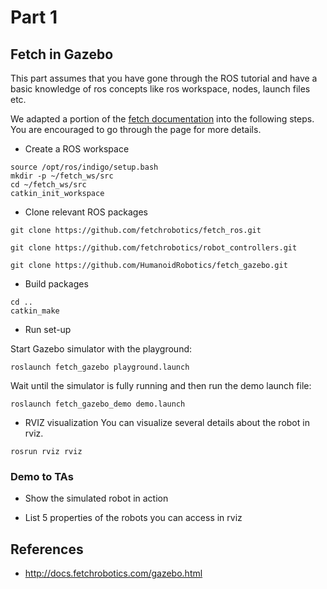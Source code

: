 # Part 1
## Fetch in Gazebo

This part assumes that you have gone through the ROS tutorial and have a basic knowledge of ros concepts like ros workspace, nodes, launch files etc. 

We adapted a portion of the [fetch documentation](http://docs.fetchrobotics.com/gazebo.html) into the following steps. You are encouraged to go through the page for more details.


- Create a ROS workspace
```
source /opt/ros/indigo/setup.bash 
mkdir -p ~/fetch_ws/src
cd ~/fetch_ws/src 
catkin_init_workspace 
```

- Clone relevant ROS packages
```
git clone https://github.com/fetchrobotics/fetch_ros.git

git clone https://github.com/fetchrobotics/robot_controllers.git

git clone https://github.com/HumanoidRobotics/fetch_gazebo.git
```

- Build packages
```
cd ..
catkin_make
```

- Run set-up

Start Gazebo simulator with the playground:
```
roslaunch fetch_gazebo playground.launch
```
Wait until the simulator is fully running and then run the demo launch file:
```
roslaunch fetch_gazebo_demo demo.launch
```

- RVIZ visualization
You can visualize several details about the robot in rviz.
```
rosrun rviz rviz
```

### Demo to TAs
- Show the simulated robot in action

- List 5 properties of the robots you can access in rviz


## References
- http://docs.fetchrobotics.com/gazebo.html
